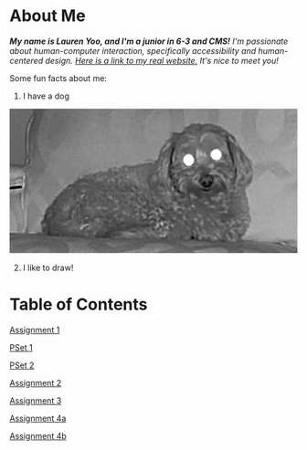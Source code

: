 # About Me

_**My name is Lauren Yoo, and I'm a junior in 6-3 and CMS!** I'm passionate about human-computer interaction, specifically accessibility and human-centered design. [Here is a link to my real website.](https://laurenyoo.dev)
It's nice to meet you!_

Some fun facts about me:

1. I have a dog

![My dog](/assets/intro/dog.png)

2. I like to draw!

# Table of Contents

[Assignment 1](assignments/assignment1.md)

[PSet 1](assignments/pset1.md)

[PSet 2](assignments/pset2.md)

[Assignment 2](assignments/assignment2.md)

[Assignment 3](assignments/assignment3.md)

[Assignment 4a](assignments/assignment4a.md)

[Assignment 4b](assignments/assignment4b.md)

